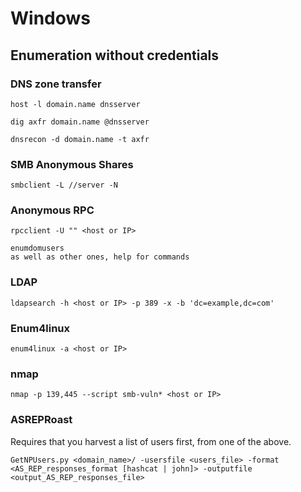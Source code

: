 # Windows 

## Enumeration without credentials
### DNS zone transfer

	host -l domain.name dnsserver
	
	dig axfr domain.name @dnsserver
	
	dnsrecon -d domain.name -t axfr
	
### SMB Anonymous Shares

	smbclient -L //server -N
	
### Anonymous RPC

	rpcclient -U "" <host or IP>
	
	enumdomusers
	as well as other ones, help for commands

### LDAP

	ldapsearch -h <host or IP> -p 389 -x -b 'dc=example,dc=com'
	
### Enum4linux

	enum4linux -a <host or IP>
	
### nmap 
        
	nmap -p 139,445 --script smb-vuln* <host or IP>
	
### ASREPRoast

Requires that you harvest a list of users first, from one of the above.

	GetNPUsers.py <domain_name>/ -usersfile <users_file> -format <AS_REP_responses_format [hashcat | john]> -outputfile <output_AS_REP_responses_file>
	
